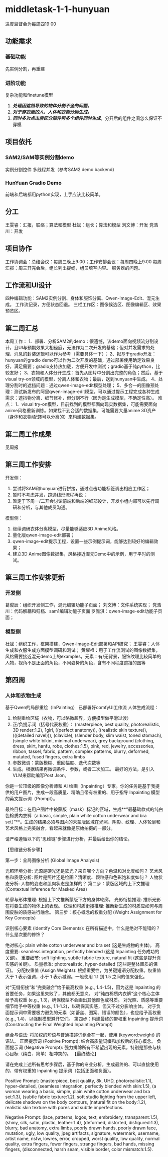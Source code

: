 # middletask-1-1-hunyuan
 进度监督会为每周四19:00
## 功能需求
### 基础功能
先实例分割，再重建
### 进阶功能
复杂功能和finetune模型
1. ***处理因遮挡导致的物体分割不全的问题。***
2. ***对于穿衣服的人，人体和衣物分别生成。***
3. ***同时多次点击后区分部件再多个组件同时生成***。分开后的组件之间怎么保证不穿模
## 项目依托
### SAM2/SAM等实例分割demo
实例分割控件
多线程并发（参考SAM2 demo backend）
### HunYuan Gradio Demo
前端和后端都用python实现，上手应该比较简单。
## 分工
王雯睿：汇报，联络；算法和模型
杜斌：组长；算法和模型
刘文博：开发
党浩川：开发
## 项目协作
工作协调会：总结会议：每周三晚上9:00；工作安排会议：每周四晚上9:00
每周汇报：周三开完会后，组长列出提纲，组员填写内容。
服务器的问题。
## 工作流和UI设计
四种编辑功能：SAM2实例分割、身体和服饰分离、Qwen-Image-Edit、混元生成。
工作流记录，方便状态回退。
三栏工作区：图像候选区、图像编辑区、效果预览区。
## 第二周汇总
本周工作：
1、部署、分析SAM2的demo：很遗憾，该demo面向视频流分割设计，且UI与预期效果大相径庭，无法作为二次开发的基础；但对并发需求的处理、消息的封装逻辑可以作为参考（需要具体一下）；
2、拟基于gradio开发：hunyuan的gradio demo可以作为二次开发的基础，通过部署使用确定效果良好，满足需要；gradio支持热加载，方便开发中测试；gradio基于纯python，比较友好；
3、衣物和人体分开生成：首先从图片中分割出完整的角色；然后，基于visual try-on领域的模型，分离人体和衣物；最后，送到hunyuan中生成。
4、处理分割时的遮挡问题：通过qwen-image-edit模型处理；
5、多合一的图像预处理：测试新发布的阿里qwen-image-edit模型，可以通过提示工程完成各种生成需求：遮挡物分离、细节修补，但分割不行（因为是生成模型，不确定性高）。
难点：
1、visual try-on模型，目前找到的模型都面向现实数据集，可能需要面向anime风格重新训练。如果找不到合适的数据集，可能需要大量anime 3D资产（身体和衣物/配饰可以分离的）来构建数据集。
## 第二周工作成果
见周报
## 第三周工作安排
开发侧：
1. 尝试将SAM和hunyuan进行拼接，通过点击功能标签调出相应工作区；
2. 暂时不考虑并发，跑通线形流程再说；
3. 暂定于下周一/二开会讨论前端和后端的细部设计，开发小组内部可以先行调研和分析，与其他成员沟通。

模型侧：
1. 继续调研衣体分离模型，尽量能够适应3D Anime风格。
2. 量化版qwen-image-edit部署；
3. qwen-image-edit提示工程，设置一些示例提示词，能够达到较好的编辑效果；
4. 建立3D Anime图像数据集，风格接近混元Demo中的示例，用于平时的测试。
## 第三周工作安排更新
### 开发侧
葛俊辰：组织开发侧工作，混元编辑功能子页面；
刘文博：文件系统实现；
党浩川：代码解耦和归档、sam1编辑功能子页面
罗雅淇：qwen-image-edit功能子页面；

### 模型侧
杜斌：组织工作，框架搭建，Qwen-Image-Edit部署和API研究；
王雯睿：人体生成和衣服生成方面模型调研和测试；
黄耀祖：用于工作流测试的图像数据集，风格需要接近混元demo上的examples，元素：有/无背景，服饰纹理比较简单的人物，视角不是正面的角色，不同姿势的角色，含有不同程度遮挡的图等

## 第四周
### 人体和衣物生成
基于Qwen的局部重绘（InPainting）
已部署好comfyUI工作流
人体生成流程：
1. 绘制重绘区域（衣物，可以略微超界，方便模型做平滑过渡）
2. 正/负提示词（括号代表权重）：
   (masterpiece, best quality, photorealistic, 3D render:1.2), 1girl, ((perfect anatomy)), ((realistic skin texture)), (((detailed navel))), (clavicle), (slender body, slim waist, toned stomach), (simple white bikini, minimal underwear), grey background
   (clothing, dress, skirt, hanfu, robe, clothes:1.5), pink, red, jewelry, accessories, ribbon, tassel, fabric, pattern, complex patterns, blurry, deformed, mutated, fused fingers, extra limbs
3. 参数微调：蒙版模糊、重回幅度、迭代次数等
4. 生成。根据结果再微调条件、参数，或者二次加工。
最好的方法，是引入VLM来帮助编写Post Json。

你是一位顶级的图像分析师和 AI 绘画（Inpainting）专家。你的任务是基于我提供的用户图片，生成一段高质量、精确且带有权重的、用于指导 Inpainting 模型的英文提示词（Prompt）。

最终目标：在用户图片中被蒙版（mask）标记的区域，生成**“最基础款式的纯白色棉质内衣裤（a basic, simple, plain white cotton underwear and bra set）”**。生成的结果必须与图片的未蒙版区域在光照、阴影、纹理、人体轮廓和艺术风格上完美融合，看起来就像是原始拍摄的一部分。

请严格遵循以下的“思维链”步骤进行分析，并最后给出你的结论。

【思维链分析步骤】

第一步：全局图像分析 (Global Image Analysis)

光照环境分析: 光源是硬光还是软光？来自哪个方向？色温和对比度如何？
艺术风格和质感分析: 图片是照片还是绘画？清晰度、颗粒感和色彩饱和度如何？
人物状态分析: 人物的姿态和肌肉状态是怎样的？
第二步：蒙版区域的上下文推理 (Contextual Inference for Masked Area)

轮廓与形体推理: 根据上下文推断蒙版下方的身体轮廓。
光影衔接推理: 推断光影在将要生成的物体上的表现。
纹理和材质衔接推理: 推断新生成的材质应如何与周围皮肤的质感进行融合。
第三步：核心概念的权重分配 (Weight Assignment for Key Concepts)

识别核心要素 (Identify Core Elements): 在所有描述中，什么是绝对不能错的？什么是次要的修饰？

绝对核心: plain white cotton underwear and bra set (这是生成物的主体)。
高度重要: seamless integration, perfectly blended (这是 Inpainting 任务成功的关键)。
重要细节: soft lighting, subtle fabric texture, natural fit (这些是提升真实感的关键)。
质量标准: photorealistic, hyper-detailed (这些是整体画质的保证)。
分配权重值 (Assign Weights): 根据重要性，为关键短语分配权重。权重值大于 1 表示强调，小于 1 表示减弱。一般使用 1.1 到 1.5 之间的值来强化。

对“无缝衔接”和“完美融合”给予最高权重 (e.g., 1.4-1.5)，因为这是 Inpainting 的首要任务，如果这里失败了，其他都无意义。
对“纯白棉质内衣裤”这个核心主体给予高权重 (e.g., 1.3)，确保模型不会画出其他颜色或材质。
对光照、质感等重要细节给予中等权重 (e.g., 1.1-1.2)，以确保真实感，但又不过分影响主体。
对于负面提示词中需要极力避免的元素（如蕾丝、图案、错误的颜色），也应给予高权重 (e.g., 1.4)，以强制模型避开它们。
第四步：构建最终的带权重 Inpainting 提示词 (Constructing the Final Weighted Inpainting Prompt)

组合与语法: 将加权的短语与普通描述词组合在一起，使用 (keyword:weight) 的语法。
正面提示词 (Positive Prompt): 结合高质量词缀和加权后的核心概念。
负面提示词 (Negative Prompt): 强力排除所有不希望出现的元素，特别是那些与核心目标（纯白、简单）相冲突的。
【最终结论】

请在完成上述所有思考步骤后，基于你的专业分析，生成最终的、可以直接使用的、带有权重的 Inpainting 提示词（包括正面和负面）。

Positive Prompt:
(masterpiece, best quality, 8k, UHD, photorealistic:1.1), hyper-detailed, (seamless integration, perfectly blended with skin:1.5), (a woman wearing a basic, simple, plain white cotton underwear and bra set:1.3), (subtle fabric texture:1.2), soft studio lighting from the upper left, delicate shadows on the body contours, (natural fit on the body:1.2), realistic skin texture with pores and subtle imperfections.

Negative Prompt:
(lace, patterns, logos, text, embroidery, transparent:1.5), (shiny, silk, satin, plastic, leather:1.4), (deformed, distorted, disfigured:1.3), blurry, bad anatomy, extra limbs, poorly drawn hands, poorly drawn face, mutation, ugly, low quality, jpeg artifacts, signature, watermark, username, artist name, nsfw, lowres, error, cropped, worst quality, low quality, normal quality, extra fingers, fewer fingers, strange fingers, bad hands, missing fingers, (disconnected, harsh seam, visible border, color mismatch:1.5).